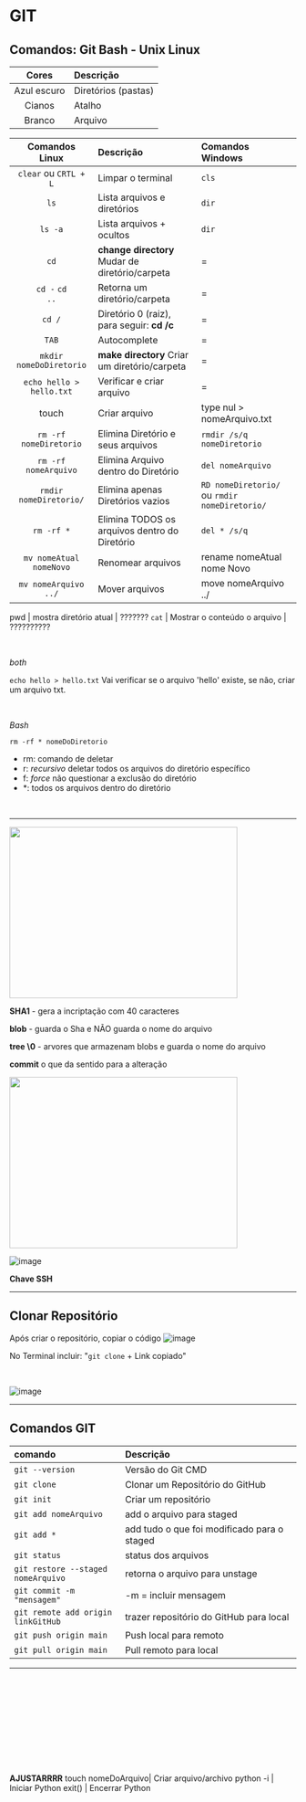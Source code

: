 # GIT

## Comandos: Git Bash - Unix Linux

**Cores** | **Descrição**
:-:|:-
Azul escuro |	Diretórios (pastas)
Cianos	|	Atalho
Branco	|	Arquivo

**Comandos Linux**|**Descrição** | **Comandos Windows**
:-:|:- | :-
<code>clear</code> ou <code>CRTL + L</code> | Limpar o terminal | <code>cls</code>
<code>ls</code> | Lista arquivos e diretórios | <code>dir</code>
<code>ls -a</code> | Lista arquivos + ocultos | <code>dir</code>
<code>cd</code> | **change directory** Mudar de diretório/carpeta | =
<code>cd -</code> <code>cd ..</code>  | Retorna um diretório/carpeta | =
<code>cd /</code> | Diretório 0 (raiz), para seguir: **cd /c** | =
<code>TAB</code> | Autocomplete | =
<code>mkdir nomeDoDiretorio</code> | **make directory** Criar um diretório/carpeta | =
<code>echo hello > hello.txt</code> | Verificar e criar arquivo | =
touch | Criar arquivo | type nul  > nomeArquivo.txt
<code>rm -rf nomeDiretorio</code> | Elimina Diretório e seus arquivos | <code>rmdir /s/q nomeDiretorio</code>
<code>rm -rf nomeArquivo</code> | Elimina Arquivo dentro do Diretório | <code>del nomeArquivo</code>
<code>rmdir nomeDiretorio/</code> | Elimina apenas Diretórios vazios | <code>RD nomeDiretorio/</code> ou <code>rmdir nomeDiretorio/</code>
<code>rm -rf *</code> | Elimina TODOS os arquivos dentro do Diretório | <code>del * /s/q</code>
<code>mv nomeAtual nomeNovo</code> | Renomear arquivos | rename nomeAtual nome Novo
<code>mv nomeArquivo ../</code> | Mover arquivos | move nomeArquivo ../

pwd | mostra diretório atual | ???????
<code>cat</code> | Mostrar o conteúdo o arquivo | ??????????

<br> 

_both_

<code>echo hello > hello.txt</code> 
Vai verificar se o arquivo 'hello' existe, se não, criar um arquivo txt.

<br>

_Bash_ 

<code>rm -rf * nomeDoDiretorio</code>
- rm: comando de deletar
- r: *recursivo* deletar todos os arquivos do diretório específico
- f: *force* não questionar a exclusão do diretório
- *: todos os arquivos dentro do diretório
<br>

<hr>

<img src="https://user-images.githubusercontent.com/108991648/229250256-ab7bb919-c632-4c86-a03e-59f10a78e599.png" width="400" height="300"/>



**SHA1** - gera a incriptação com 40 caracteres

**blob** - guarda o Sha e NÃO guarda o nome do arquivo

**tree \0** - arvores que armazenam blobs e guarda o nome do arquivo

**commit** o que da sentido para a alteração

<img src="https://user-images.githubusercontent.com/108991648/229250411-cef8dc87-9c7d-44d8-81cf-0e87790708a3.png" width="400" height="300"/>

![image](https://user-images.githubusercontent.com/108991648/229252048-9612a3c2-2234-4c86-b975-d90526057837.png)

**Chave SSH**



__________________

## Clonar Repositório

Após criar o repositório, copiar o código
![image](https://user-images.githubusercontent.com/108991648/230122644-2f3fffdb-5177-47f8-b219-ca7dc4275bcf.png)

No Terminal incluir: "<code>git clone</code> + Link copiado"

<br>

![image](https://user-images.githubusercontent.com/108991648/230180095-ceefd075-3b30-4451-8a96-5b4bc37abcce.png)




________________

## Comandos GIT

comando | Descrição
:- | :-
<code>git --version</code> | Versão do Git CMD 
<code>git clone</code> | Clonar um Repositório do GitHub
<code>git init</code>| Criar um repositório 
<code>git add nomeArquivo</code> | add o arquivo para staged
<code>git add *</code> | add tudo o que foi modificado para o staged
<code>git status</code> | status dos arquivos
<code>git restore --staged nomeArquivo</code> | retorna o arquivo para unstage
<code>git commit -m "mensagem"</code> | -m = incluir mensagem 
<code>git remote add origin linkGitHub</code> | trazer repositório do GitHub para local
<code>git push origin main</code> | Push local para remoto
<code>git pull origin main</code> | Pull remoto para local




__________
<br><br><br><br><br><br><br><br><br><br>
**AJUSTARRRR**
touch nomeDoArquivo| Criar arquivo/archivo
python -i | Iniciar Python
exit() | Encerrar Python

